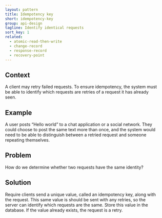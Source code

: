 ```yaml
---
layout: pattern
title: Idempotency key
short: idempotency-key
group: api-design
tagline: Identify identical requests
sort_key: 1
related:
  - atomic-read-then-write
  - change-record
  - response-record
  - recovery-point
---
```


## Context

A client may retry failed requests. To ensure idempotency, the system must be able to identify which requests are retries of a request it has already seen.

## Example

A user posts “Hello world” to a chat application or a social network. They could choose to post the same text more than once, and the system would need to be able to distinguish between a retried request and someone repeating themselves.

## Problem

How do we determine whether two requests have the same identity?

## Solution

Require clients send a unique value, called an idempotency key, along with the request. This same value is should be sent with any retries, so the server can identify which requests are the same. Store this value in the database. If the value already exists, the request is a retry.

